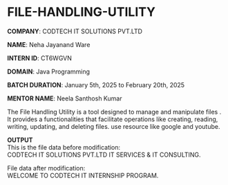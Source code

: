 # FILE-HANDLING-UTILITY

**COMPANY**: CODTECH IT SOLUTIONS PVT.LTD

**NAME**: Neha Jayanand Ware

**INTERN ID**: CT6WGVN

**DOMAIN**: Java Programming

**BATCH DURATION**:  January 5th, 2025 to February 20th, 2025

**MENTOR NAME**:  Neela Santhosh Kumar 

 The File Handling Utility is a tool designed to manage and manipulate files . It provides a functionalities that facilitate operations like creating, reading, writing, updating, and deleting files. use resource like google and youtube.


 **OUTPUT**   
 This is the file data before modification: 
 <br>
 CODTECH IT SOLUTIONS PVT.LTD IT SERVICES & IT CONSULTING.
 
 File data after modification:
 <br>
 WELCOME TO CODTECH IT INTERNSHIP PROGRAM.
